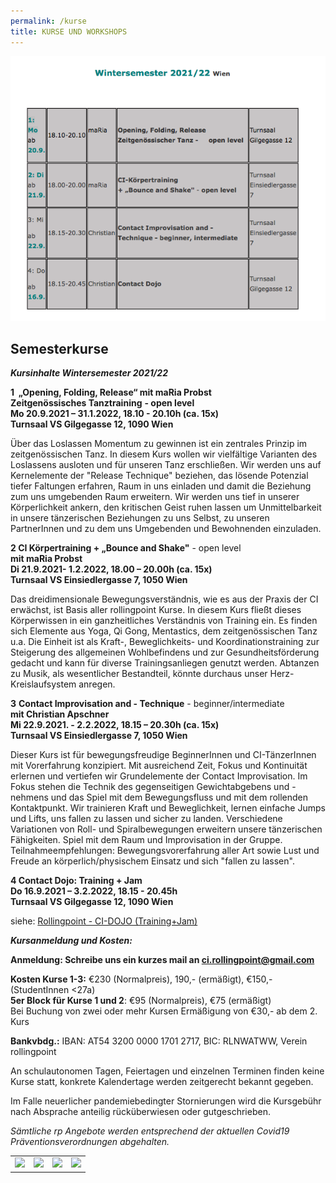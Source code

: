 ```yaml
---
permalink: /kurse
title: KURSE UND WORKSHOPS
---
```

![](/assets/uploads/bildschirmfoto-2021-10-23-um-17.05.55.png)

## Semesterkurse

***Kursinhalte Wintersemester 2021/22***

<div class="named-anchor" id="1"></div>

<div class="named-anchor" id="mo"></div>

**1  „Opening, Folding, Release“ mit maRia Probst\
Zeitgenössisches Tanztraining** **\- open level**\
**Mo 20.9.2021 – 31.1.2022, 18.10 - 20.10h (ca. 15x)\
Turnsaal VS Gilgegasse 12, 1090 Wien**

Über das Loslassen Momentum zu gewinnen ist ein zentrales Prinzip im zeitgenössischen Tanz. In diesem Kurs wollen wir vielfältige Varianten des Loslassens ausloten und für unseren Tanz erschließen. Wir werden uns auf Kernelemente der "Release Technique" beziehen, das lösende Potenzial tiefer Faltungen erfahren, Raum in uns einladen und damit die Beziehung zum uns umgebenden Raum erweitern. Wir werden uns tief in unserer Körperlichkeit ankern, den kritischen Geist ruhen lassen um Unmittelbarkeit in unsere tänzerischen Beziehungen zu uns Selbst, zu unseren PartnerInnen und zu dem uns Umgebenden und Bewohnenden einzuladen.

**2 CI Körpertraining + „Bounce and Shake"** - open level\
**mit maRia Probst** \
**Di 21.9.2021- 1.2.2022, 18.00 – 20.00h (ca. 15x) \
Turnsaal VS Einsiedlergasse 7, 1050 Wien**

Das dreidimensionale Bewegungsverständnis, wie es aus der Praxis der CI erwächst, ist Basis aller rollingpoint Kurse. In diesem Kurs fließt dieses Körperwissen in ein ganzheitliches Verständnis von Training ein. Es finden sich Elemente aus Yoga, Qi Gong, Mentastics, dem zeitgenössischen Tanz u.a. Die Einheit ist als Kraft-, Beweglichkeits- und Koordinationstraining zur Steigerung des allgemeinen Wohlbefindens und zur Gesundheitsförderung gedacht und kann für diverse Trainingsanliegen genutzt werden. Abtanzen zu Musik, als wesentlicher Bestandteil, könnte durchaus unser Herz-Kreislaufsystem anregen.

**3** **Contact Improvisation and - Technique** - beginner/intermediate\
**mit Christian Apschner**\
**Mi 22.9.2021. - 2.2.2022, 18.15 – 20.30h (ca. 15x)\
Turnsaal VS Einsiedlergasse 7, 1050 Wien**

Dieser Kurs ist für bewegungsfreudige BeginnerInnen und CI-TänzerInnen mit Vorerfahrung konzipiert. Mit ausreichend Zeit, Fokus und Kontinuität erlernen und vertiefen wir Grundelemente der Contact Improvisation. Im Fokus stehen die Technik des gegenseitigen Gewichtabgebens und -nehmens und das Spiel mit dem Bewegungsfluss und mit dem rollenden Kontaktpunkt. Wir trainieren Kraft und Beweglichkeit, lernen einfache Jumps und Lifts, uns fallen zu lassen und sicher zu landen. Verschiedene Variationen von Roll- und Spiralbewegungen erweitern unsere tänzerischen Fähigkeiten. Spiel mit dem Raum und Improvisation in der Gruppe.\
Teilnahmeempfehlungen: Bewegungsvorerfahrung aller Art sowie Lust und Freude an körperlich/physischem Einsatz und sich "fallen zu lassen".

**4 Contact Dojo: Training + Jam**\
**Do 16.9.2021 – 3.2.2022, 18.15 - 20.45h**\
**Turnsaal VS Gilgegasse 12, 1090 Wien**

siehe: [Rollingpoint - CI-DOJO (Training+Jam)](/dojo)

***Kursanmeldung und Kosten:***

**Anmeldung: Schreibe uns ein kurzes mail an ci.rollingpoint@gmail.com**

**Kosten Kurse 1-3:** €230 (Normalpreis), 190,- (ermäßigt), €150,- (StudentInnen <27a)\
**5er Block für Kurse 1 und 2**: €95 (Normalpreis), €75 (ermäßigt)\
Bei Buchung von zwei oder mehr Kursen Ermäßigung von €30,- ab dem 2. Kurs

**Bankvbdg.:** IBAN: AT54 3200 0000 1701 2717, BIC: RLNWATWW, Verein rollingpoint

An schulautonomen Tagen, Feiertagen und einzelnen Terminen finden keine Kurse statt, konkrete Kalendertage werden zeitgerecht bekannt gegeben.

Im Falle neuerlicher pandemiebedingter Stornierungen wird die Kursgebühr nach Absprache anteilig rücküberwiesen oder gutgeschrieben.

*Sämtliche rp Angebote werden entsprechend der aktuellen Covid19 Präventionsverordnungen abgehalten.* 

|                                                                                                                                                                                     |                                                                                                                                                                                     |                                                                                                                                                                                   |                                                                                                                                                                                     |
| ----------------------------------------------------------------------------------------------------------------------------------------------------------------------------------- | ----------------------------------------------------------------------------------------------------------------------------------------------------------------------------------- | --------------------------------------------------------------------------------------------------------------------------------------------------------------------------------- | ----------------------------------------------------------------------------------------------------------------------------------------------------------------------------------- |
| [![](http://www.rollingpoint.at/contents/galleries/thumbnSEMK1/thumbnails/img_1503kk.jpg)](http://www.rollingpoint.at/images.php?src=contents/galleries/thumbnSEMK1/img_1503kk.jpg) | [![](http://www.rollingpoint.at/contents/galleries/thumbnSEMK1/thumbnails/img_1665kk.jpg)](http://www.rollingpoint.at/images.php?src=contents/galleries/thumbnSEMK1/img_1665kk.jpg) | [![](http://www.rollingpoint.at/contents/galleries/thumbnSEMK1/thumbnails/img_1317k.jpg)](http://www.rollingpoint.at/images.php?src=contents/galleries/thumbnSEMK1/img_1317k.jpg) | [![](http://www.rollingpoint.at/contents/galleries/thumbnSEMK1/thumbnails/img_1765kk.jpg)](http://www.rollingpoint.at/images.php?src=contents/galleries/thumbnSEMK1/img_1765kk.jpg) |